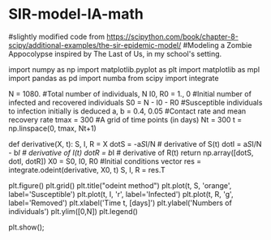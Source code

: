 # SIR-model-IA-math
#slightly modified code from https://scipython.com/book/chapter-8-scipy/additional-examples/the-sir-epidemic-model/
#Modeling a Zombie Appocolypse inspired by The Last of Us, in my school's setting.

import numpy as np
import matplotlib.pyplot as plt
import matplotlib as mpl
import pandas as pd
import numba
from scipy import integrate


N = 1080. #Total number of individuals, N
I0, R0 = 1., 0 #Initial number of infected and recovered individuals
S0 = N - I0 - R0 #Susceptible individuals to infection initially is deduced
a, b = 0.4, 0.05 #Contact rate and mean recovery rate
tmax = 300 #A grid of time points (in days)
Nt = 300
t = np.linspace(0, tmax, Nt+1)

def derivative(X, t):
    S, I, R = X
    dotS = -a*S*I/N # derivative of S(t)
    dotI = a*S*I/N - b*I # derivative of I(t)
    dotR = b*I # derivative of R(t)
    return np.array([dotS, dotI, dotR])
X0 = S0, I0, R0 #Initial conditions vector
res = integrate.odeint(derivative, X0, t)
S, I, R = res.T


plt.figure()
plt.grid()
plt.title("odeint method")
plt.plot(t, S, 'orange', label='Susceptible')
plt.plot(t, I, 'r', label='Infected')
plt.plot(t, R, 'g', label='Removed')
plt.xlabel('Time t, [days]')
plt.ylabel('Numbers of individuals')
plt.ylim([0,N])
plt.legend()

plt.show();
